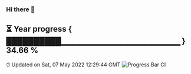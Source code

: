 ### Hi there 👋
⏳ Year progress { ██████████▁▁▁▁▁▁▁▁▁▁▁▁▁▁▁▁▁▁▁▁ } 34.66 %
---
⏰ Updated on Sat, 07 May 2022 12:29:44 GMT
![Progress Bar CI](https://github.com/liununu/liununu/workflows/Progress%20Bar%20CI/badge.svg)
